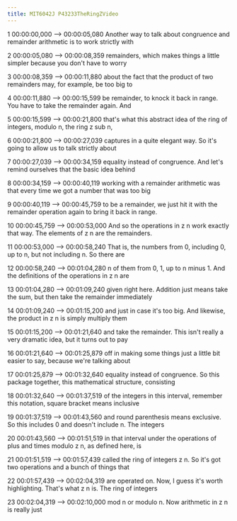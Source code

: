 ```yaml
---
title: MIT6042J P43233TheRingZVideo
---
```


1
00:00:00,000 --> 00:00:05,080
Another way to talk about congruence and remainder arithmetic is to work strictly with

2
00:00:05,080 --> 00:00:08,359
remainders, which makes things a little simpler because you don't have to worry

3
00:00:08,359 --> 00:00:11,880
about the fact that the product of two remainders may, for example, be too big to

4
00:00:11,880 --> 00:00:15,599
be remainder, to knock it back in range. You have to take the remainder again. And

5
00:00:15,599 --> 00:00:21,800
that's what this abstract idea of the ring of integers, modulo n, the ring z sub n,

6
00:00:21,800 --> 00:00:27,039
captures in a quite elegant way. So it's going to allow us to talk strictly about

7
00:00:27,039 --> 00:00:34,159
equality instead of congruence. And let's remind ourselves that the basic idea behind

8
00:00:34,159 --> 00:00:40,119
working with a remainder arithmetic was that every time we got a number that was too big

9
00:00:40,119 --> 00:00:45,759
to be a remainder, we just hit it with the remainder operation again to bring it back in range.

10
00:00:45,759 --> 00:00:53,000
And so the operations in z n work exactly that way. The elements of z n are the remainders.

11
00:00:53,000 --> 00:00:58,240
That is, the numbers from 0, including 0, up to n, but not including n. So there are

12
00:00:58,240 --> 00:01:04,280
n of them from 0, 1, up to n minus 1. And the definitions of the operations in z n are

13
00:01:04,280 --> 00:01:09,240
given right here. Addition just means take the sum, but then take the remainder immediately

14
00:01:09,240 --> 00:01:15,200
and just in case it's too big. And likewise, the product in z n is simply multiply them

15
00:01:15,200 --> 00:01:21,640
and take the remainder. This isn't really a very dramatic idea, but it turns out to pay

16
00:01:21,640 --> 00:01:25,879
off in making some things just a little bit easier to say, because we're talking about

17
00:01:25,879 --> 00:01:32,640
equality instead of congruence. So this package together, this mathematical structure, consisting

18
00:01:32,640 --> 00:01:37,519
of the integers in this interval, remember this notation, square bracket means inclusive

19
00:01:37,519 --> 00:01:43,560
and round parenthesis means exclusive. So this includes 0 and doesn't include n. The integers

20
00:01:43,560 --> 00:01:51,519
in that interval under the operations of plus and times modulo z n, as defined here, is

21
00:01:51,519 --> 00:01:57,439
called the ring of integers z n. So it's got two operations and a bunch of things that

22
00:01:57,439 --> 00:02:04,319
are operated on. Now, I guess it's worth highlighting. That's what z n is. The ring of integers

23
00:02:04,319 --> 00:02:10,000
mod n or modulo n. Now arithmetic in z n is really just

